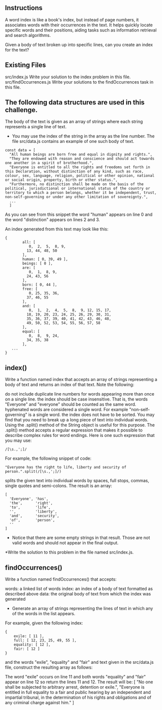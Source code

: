 Instructions
------------------------------------------------------------------------------------
A word index is like a book's index, but instead of page numbers, it associates words with their occurrences in the text. It helps quickly locate specific words and their positions, aiding tasks such as information retrieval and search algorithms.

Given a body of text broken up into specific lines, can you create an index for the text?

Existing Files
------------------------------------------------------------------------------------
src/index.js	Write your solution to the index problem in this file.
src/findOccurrences.js	Write your solutions to the findOccurrences task in this file.


The following data structures are used in this challenge.
------------------------------------------------------------------------------------
The body of the text is given as an array of strings where each string represents a single line of text. 
- You may use the index of the string in the array as the line number. 
The file src/data.js contains an example of one such body of text.
```
const data = [
  "All human beings are born free and equal in dignity and rights.",
  "They are endowed with reason and conscience and should act towards one another in a spirit of brotherhood.",
  "Everyone is entitled to all the rights and freedoms set forth in this Declaration, without distinction of any kind, such as race, colour, sex, language, religion, political or other opinion, national or social origin, property, birth or other status.",
  "Furthermore, no distinction shall be made on the basis of the political, jurisdictional or international status of the country or territory to which a person belongs, whether it be independent, trust, non-self-governing or under any other limitation of sovereignty.",
  ...
  ]
```
As you can see from this snippet the word "human" appears on line 0 and the word "distinction" appears on lines 2 and 3.

An index generated from this text may look like this:
```
{
        all: [
           0,  2,  5,  8, 9,
          13, 44, 48, 50
        ],
        human: [ 0, 39, 49 ],
        beings: [ 0 ],
        are: [
           0,  1,  8, 9,
          24, 43, 56
        ],
        born: [ 0, 44 ],
        free: [
           0, 25, 35, 36,
          37, 46, 55
        ],
        and: [
           0,  1,  2,  4,  5,  8,  9, 12, 15, 17,
          18, 19, 20, 23, 24, 25, 26, 29, 30, 31,
          35, 36, 37, 39, 40, 41, 42, 43, 46, 48,
          49, 50, 52, 53, 54, 55, 56, 57, 58
        ],
        equal: [
           0,  8,  9, 24,
          34, 35, 38
        ],
   ...
}
```
index()
------------------------------------------------------------------------------------
Write a function named index that accepts an array of strings representing a body of text and returns an index of that text. Note the following:

do not include duplicate line numbers for words appearing more than once on a single line.
the index should be case insensitive. That is, the words "Everyone" and "everyone" should be counted as the same word.
hyphenated words are considered a single word. For example "non-self-governing" is a single word.
the index does not have to be sorted.
You may find that you need to break up a long piece of text into individual words. Using the .split() method of the String object is useful for this purpose. The .split() method accepts a regular expression that makes it possible to describe complex rules for word endings. Here is one such expression that you may use:
```
/[\s.,';]/
```
For example, the following snippet of code:
```
"Everyone has the right to life, liberty and security of person.".split(/[\s.,';]/)
```
splits the given text into individual words by spaces, full stops, commas, single quotes and semi-colons. The result is an array:
```
[
  'Everyone', 'has',
  'the',      'right',
  'to',       'life',
  '',         'liberty',
  'and',      'security',
  'of',       'person',
  ''
]
```
- Notice that there are some empty strings in that result. Those are not valid words and should not appear in the final output.

*Write the solution to this problem in the file named src/index.js.

findOccurrences()
------------------------------------------------------------------------------------
Write a function named findOccurrences() that accepts:

words: a linked list of words
index: an index of a body of text formatted as described above
data: the original body of text from which the index was generated
- Generate an array of strings representing the lines of text in which any of the words in the list appears.

For example, given the following index:
```
{
    exile: [ 11 ],
    full: [ 12, 23, 25, 49, 55 ],
    equality: [ 12 ],
    fair: [ 12 ]
}
```
and the words "exile", "equality" and "fair" and text given in the src/data.js file, construct the resulting array as follows:

The word "exile" occurs on line 11 and both words "equality" and "fair" appear on line 12 so return the lines 11 and 12. The result will be:
[
  "No one shall be subjected to arbitrary arrest, detention or exile.",
  "Everyone is entitled in full equality to a fair and public hearing by an independent and impartial tribunal, in the determination of his rights and obligations and of any criminal charge against him."
]